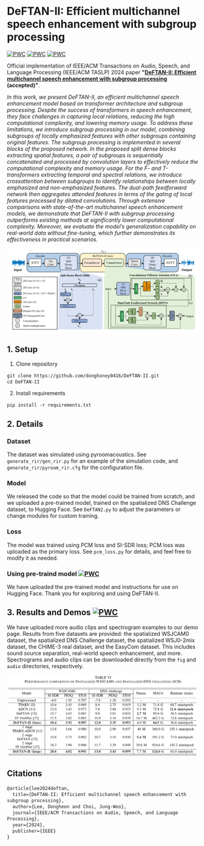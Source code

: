 # DeFTAN-II: Efficient multichannel speech enhancement with subgroup processing


[![PWC](https://img.shields.io/badge/IEEE_TASLP-paper-red)](https://ieeexplore.ieee.org/stamp/stamp.jsp?tp=&arnumber=10738447)
[![PWC](https://img.shields.io/badge/HuggingFace-pre_trained_model-yellow)](https://huggingface.co/donghoney0416/DeFTAN-II)
[![PWC](https://img.shields.io/badge/Demo-webpage-blue)](https://donghoney0416.github.io/demos-DeFTAN-II/demo-page.html)

Official implementation of IEEE/ACM Transactions on Audio, Speech, and Language Processing (IEEE/ACM TASLP) 2024 paper **"[DeFTAN-II: Efficient multichannel speech enhancement with subgroup processing](https://arxiv.org/pdf/2308.15777) (accepted)"**.

*In this work, we present DeFTAN-II, an efficient multichannel speech enhancement model based on transformer architecture and subgroup processing. Despite the success of transformers in speech enhancement, they face challenges in capturing local relations, reducing the high computational complexity, and lowering memory usage. To address these limitations, we introduce subgroup processing in our model, combining subgroups of locally emphasized features with other subgroups containing original features. The subgroup processing is implemented in several blocks of the proposed network. In the proposed split dense blocks extracting spatial features, a pair of subgroups is sequentially concatenated and processed by convolution layers to effectively reduce the computational complexity and memory usage. For the F- and T-transformers extracting temporal and spectral relations, we introduce crossattention between subgroups to identify relationships between locally emphasized and non-emphasized features. The dual-path feedforward network then aggregates attended features in terms of the gating of local features processed by dilated convolutions. Through extensive comparisons with state-of-the-art multichannel speech enhancement models, we demonstrate that DeFTAN-II with subgroup processing outperforms existing methods at significantly lower computational complexity. Moreover, we evaluate the model’s generalization capability on real-world data without fine-tuning, which further demonstrates its effectiveness in practical scenarios.*

![DeFTAN-II figure](fig/Fig_overall_architecture.png)

## 1. Setup
1. Clone repository
```
git clone https://github.com/donghoney0416/DeFTAN-II.git
cd DeFTAN-II
```

2. Install requirements
```
pip install -r requirements.txt
```

## 2. Details
### Dataset
The dataset was simulated using pyroomacoustics. See `generate_rir/gen_rir.py` for an example of the simulation code, and `generate_rir/pyroom_rir.cfg` for the configuration file.

### Model
We released the code so that the model could be trained from scratch, and we uploaded a pre-trained model, trained on the spatialized DNS Challenge dataset, to Hugging Face. 
See `DeFTAN2.py` to adjust the parameters or change modules for custom training.

### Loss
The model was trained using PCM loss and SI-SDR loss; PCM loss was uploaded as the primary loss. See `pcm_loss.py` for details, and feel free to modify it as needed.

### Using pre-traind model [![PWC](https://img.shields.io/badge/HuggingFace-pre_trained_model-yellow)](https://huggingface.co/donghoney0416/DeFTAN-II)
We have uploaded the pre-trained model and instructions for use on Hugging Face. Thank you for exploring and using DeFTAN-II.

## 3. Results and Demos [![PWC](https://img.shields.io/badge/Demo-webpage-blue)](https://donghoney0416.github.io/demos-DeFTAN-II/demo-page.html)
We have uploaded more audio clips and spectrogram examples to our demo page. Results from five datasets are provided: the spatialized WSJCAM0 dataset, the spatialized DNS Challenge dataset, the spatialized WSJ0-2mix dataset, the CHiME-3 real dataset, and the EasyCom dataset. This includes sound source separation, real-world speech enhancement, and more. Spectrograms and audio clips can be downloaded directly from the `fig` and `audio` directories, respectively.

![result](fig/results.PNG)

## Citations
```
@article{lee2024deftan,
  title={DeFTAN-II: Efficient multichannel speech enhancement with subgroup processing},
  author={Lee, Dongheon and Choi, Jung-Woo},
  journal={IEEE/ACM Transactions on Audio, Speech, and Language Processing},
  year={2024},
  publisher={IEEE}
}
```
